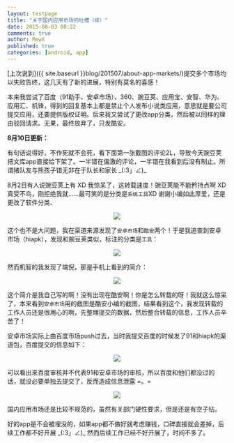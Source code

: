 ```yaml
---
layout: testpage
title: "关于国内应用市场的吐槽（续）"
date: 2015-08-03 00:22
comments: true
author: MewX
published: true
categories: [android, app]
---
```


[上次说到]({{ site.baseurl }}blog/201507/about-app-markets/)提交多个市场均以失败告终，这几天有了新的进展，特别有莫名的喜感！

本来我尝试了百度（91助手、安卓市场）、360、豌豆荚、应用宝、安智、华为、应用汇、机锋，得到的回复基本上都是禁止个人发布小说类应用，意思就是要公司提交应用，还要提供版权证明。后来我又尝试了更改app分类，然后被以同样的理由驳回请求。无果，最终放弃了，只发酷安。

**8月10日更新：**

有句话说得好，不作死就不会死，看下面第一张截图的评论2L，导致今天豌豆荚把文库app直接给下架了。一半错在偏激的评论，一半错在我看到后没有制止。所谓猪队友与熊孩子错无非在于队长和家长 \_(:3」∠)\_

8月2日有人说豌豆荚上有 XD 我惊呆了，这转载速度！豌豆荚能不能矜持点啊 XD 真受不鸟，刚拒绝我就……最可笑的是分类是`系统工具`XD 谢谢小编如此厚爱，还是更改了软件分类、

<center><a href="{{ site.baseurl }}imgs/201508/wandoujia-pull.jpg" target="_blank"><img src="{{ site.baseurl }}imgs/201508/wandoujia-pull.jpg" style="max-width:100%; height:auto;"/></a></center>

这个也不是大问题，我在渠道来源发现了`安卓市场`和`酷安`两个！于是我追查到安卓市场（hiapk），发现和豌豆荚类似，标注的分类是`工具`：

<center><a href="{{ site.baseurl }}imgs/201508/hiapk-pull.jpg" target="_blank"><img src="{{ site.baseurl }}imgs/201508/hiapk-pull.jpg" style="max-width:100%; height:auto;"/></a></center>

然而机智的我发现了端倪，那是手机上看到的简介：

<center><a href="{{ site.baseurl }}imgs/201508/hiapk-merge-info.jpg" target="_blank"><img src="{{ site.baseurl }}imgs/201508/hiapk-merge-info.jpg" style="max-width:100%; height:auto;"/></a></center>

这个简介是我自己写的啊！没有出现在酷安啊！你是怎么转载的呀！我就这么惊呆了，本来看到`安卓市场`用的截图是酷安小编的截图，结果看到这个，我发现转载的工作人员还是很用心的啊，先整理提交的数据，然后整合转载的信息，工作人员辛苦了！

安卓市场实际上由百度市场push过去，当时我提交百度的时候发了91和hiapk的渠道包，百度提交的信息如下：

<center><a href="{{ site.baseurl }}imgs/201508/baidu-info-submitted.jpg" target="_blank"><img src="{{ site.baseurl }}imgs/201508/baidu-info-submitted.jpg" style="max-width:100%; height:auto;"/></a></center>

可以看出来百度审核并不代表91和安卓市场的审核，所以百度和他们都没过的话，就没必要单独去提交了，反而造成信息泄露 =。=

<center><a href="{{ site.baseurl }}imgs/201508/baidu-push-status.jpg" target="_blank"><img src="{{ site.baseurl }}imgs/201508/baidu-push-status.jpg" style="max-width:100%; height:auto;"/></a></center>

国内应用市场还是比较不规范的，虽然有关部门硬性要求，但是还是有空子钻。

好的app是不会被埋没的，如果app都不做好就考虑赚钱，口碑直接就会差掉，后续工作都不好开展 \_(:3」∠)\_ 然而后续工作已经不好开展了，时间不多了。
